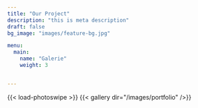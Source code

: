 ```yaml
---
title: "Our Project"
description: "this is meta description"
draft: false
bg_image: "images/feature-bg.jpg"

menu:
  main:
    name: "Galerie"
    weight: 3


---
```

{{< load-photoswipe >}}
{{< gallery dir="/images/portfolio" />}}


